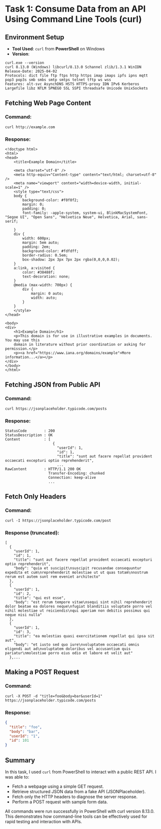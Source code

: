 
# Task 1: Consume Data from an API Using Command Line Tools (curl)

## Environment Setup

- **Tool Used**: `curl` from **PowerShell** on Windows
- **Version**:
```
curl.exe --version
curl 8.13.0 (Windows) libcurl/8.13.0 Schannel zlib/1.3.1 WinIDN
Release-Date: 2025-04-02
Protocols: dict file ftp ftps http https imap imaps ipfs ipns mqtt pop3 pop3s smb smbs smtp smtps telnet tftp ws wss
Features: alt-svc AsynchDNS HSTS HTTPS-proxy IDN IPv6 Kerberos Largefile libz NTLM SPNEGO SSL SSPI threadsafe Unicode UnixSockets
```

## Fetching Web Page Content

### Command:
```
curl http://example.com
```

### Response:
```
<!doctype html>
<html>
<head>
    <title>Example Domain</title>

    <meta charset="utf-8" />
    <meta http-equiv="Content-type" content="text/html; charset=utf-8" />
    <meta name="viewport" content="width=device-width, initial-scale=1" />
    <style type="text/css">
    body {
        background-color: #f0f0f2;
        margin: 0;
        padding: 0;
        font-family: -apple-system, system-ui, BlinkMacSystemFont, "Segoe UI", "Open Sans", "Helvetica Neue", Helvetica, Arial, sans-serif;

    }
    div {
        width: 600px;
        margin: 5em auto;
        padding: 2em;
        background-color: #fdfdff;
        border-radius: 0.5em;
        box-shadow: 2px 3px 7px 2px rgba(0,0,0,0.02);
    }
    a:link, a:visited {
        color: #38488f;
        text-decoration: none;
    }
    @media (max-width: 700px) {
        div {
            margin: 0 auto;
            width: auto;
        }
    }
    </style>
</head>

<body>
<div>
    <h1>Example Domain</h1>
    <p>This domain is for use in illustrative examples in documents. You may use this
    domain in literature without prior coordination or asking for permission.</p>
    <p><a href="https://www.iana.org/domains/example">More information...</a></p>
</div>
</body>
</html>
```

## Fetching JSON from Public API

### Command:
```
curl https://jsonplaceholder.typicode.com/posts
```

### Response:
```
StatusCode        : 200
StatusDescription : OK
Content           : [
                      {
                        "userId": 1,
                        "id": 1,
                        "title": "sunt aut facere repellat provident occaecati excepturi optio reprehenderit",
                        ...
RawContent        : HTTP/1.1 200 OK
                    Transfer-Encoding: chunked
                    Connection: keep-alive
                    ...
```

## Fetch Only Headers

### Command:
```
curl -I https://jsonplaceholder.typicode.com/post
```

### Response (truncated):
```
[
  {
    "userId": 1,
    "id": 1,
    "title": "sunt aut facere repellat provident occaecati excepturi optio reprehenderit",
    "body": "quia et suscipit\nsuscipit recusandae consequuntur expedita et cum\nreprehenderit molestiae ut ut quas totam\nnostrum rerum est autem sunt rem eveniet architecto"
  },
  {
    "userId": 1,
    "id": 2,
    "title": "qui est esse",
    "body": "est rerum tempore vitae\nsequi sint nihil reprehenderit dolor beatae ea dolores neque\nfugiat blanditiis voluptate porro vel nihil molestiae ut reiciendis\nqui aperiam non debitis possimus qui neque nisi nulla"
  },
  {
    "userId": 1,
    "id": 3,
    "title": "ea molestias quasi exercitationem repellat qui ipsa sit aut",
    "body": "et iusto sed quo iure\nvoluptatem occaecati omnis eligendi aut ad\nvoluptatem doloribus vel accusantium quis pariatur\nmolestiae porro eius odio et labore et velit aut"
  },...
```

## Making a POST Request

### Command:
```
curl -X POST -d "title=foo&body=bar&userId=1" https://jsonplaceholder.typicode.com/posts
```

### Response:
```json
{
  "title": "foo",
  "body": "bar",
  "userId": "1",
  "id": 101
}
```

## Summary

In this task, I used `curl` from PowerShell to interact with a public REST API. I was able to:

- Fetch a webpage using a simple GET request.
- Retrieve structured JSON data from a fake API (JSONPlaceholder).
- Fetch only the HTTP headers to diagnose the server response.
- Perform a POST request with sample form data.

All commands were run successfully in PowerShell with curl version 8.13.0. This demonstrates how command-line tools can be effectively used for rapid testing and interaction with APIs.

